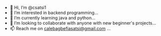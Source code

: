 - 👋 Hi, I’m @csatsi1
- 👀 I’m interested in backend programming...
- 🌱 I’m currently learning java and python...
- 💞️ I’m looking to collaborate with anyone with new beginner's projects...
- 📫 Reach me on calebagbefiasatsi@gmail.com ...

<!---
csatsi1/csatsi1 is a ✨ special ✨ repository because its `README.md` (this file) appears on your GitHub profile.
You can click the Preview link to take a look at your changes.
--->
